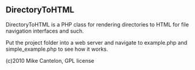 DirectoryToHTML
---------------

DirectoryToHTML is a PHP class for rendering directories to HTML for file
navigation interfaces and such.

Put the project folder into a web server and navigate to example.php and
simple_example.php to see how it works.

(c)2010 Mike Cantelon, GPL license
